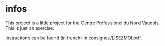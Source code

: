 # infos 
This project is a little project for the Centre Professionel du Nord Vaudois. This is just an exercise.

Instructions can be found (in french) in consignes/LISEZMOI.pdf.